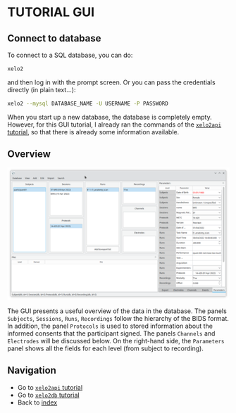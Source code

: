 # TUTORIAL GUI

## Connect to database
To connect to a SQL database, you can do:
```bash
xelo2
```
and then log in with the prompt screen. Or you can pass the credentials directly (in plain text...):
```bash
xelo2 --mysql DATABASE_NAME -U USERNAME -P PASSWORD
```
When you start up a new database, the database is completely empty.
However, for this GUI tutorial, I already ran the commands of the [`xelo2api` tutorial](xelo2api.md), so that there is already some information available.

## Overview

![Overview][overview]

The GUI presents a useful overview of the data in the database. 
The panels `Subjects`, `Sessions`, `Runs`, `Recordings` follow the hierarchy of the BIDS format.
In addition, the panel `Protocols` is used to stored information about the informed consents that the participant signed.
The panels `Channels` and `Electrodes` will be discussed below.
On the right-hand side, the `Parameters` panel shows all the fields for each level (from subject to recording).



## Navigation
  - Go to [`xelo2api` tutorial](xelo2api.md)
  - Go to [`xelo2db` tutorial](xelo2db.md)
  - Back to [index](../index.md)

[overview]: img/overview.png "Overview"
